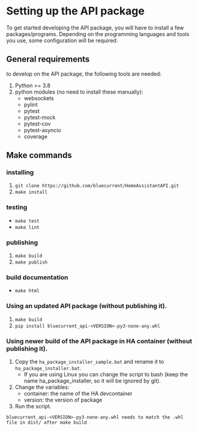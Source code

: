 # Setting up the API package

To get started developing the API package, you will have to install a few packages/programs. Depending on the
programming languages and tools you use, some configuration will be required.

## General requirements

to develop on the API package, the following tools are needed:

1. Python >= 3.8
2. python modules (no need to install these manually):
   - websockets
   - pylint
   - pytest
   - pytest-mock
   - pytest-cov
   - pytest-asyncio
   - coverage

## Make commands

### installing

1. `git clone https://github.com/bluecurrent/HomeAssistantAPI.git`
2. `make install`

### testing

- `make test`
- `make lint`

### publishing

1. `make build`
2. `make publish`

### build documentation

- `make html`

### Using an updated API package (without publishing it).

1. `make build`
2. `pip install bluecurrent_api-<VERSION>-py3-none-any.whl`

### Using newer build of the API package in HA container (without publishing it).

1. Copy the `ha_package_installer_sample.bat` and rename it to `ha_package_installer.bat`.
   - If you are using Linux you can change the script to bash (keep the name ha_package_installer, so it will be ignored by git).
2. Change the variables:
   - container: the name of the HA devcontainer
   - version: the version of package
3. Run the script.

```{note}
bluecurrent_api-<VERSION>-py3-none-any.whl needs to match the .whl file in dist/ after make build
```
